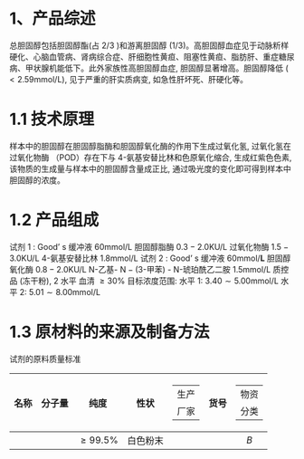 # 1、产品综述

总胆固醇包括胆固醇酯(占 2/3 )和游离胆固醇
(1/3)。高胆固醇血症见于动脉䉼样硬化、心脑血管病、肾病综合症、肝细胞性黄疸、阻塞性黄疸、脂肪肝、重症糖尿病、甲状腺机能低下。此外家族性高胆固醇血症,
胆固醇显著增高。胆固醇降低 ( \< 2.59mmol/L), 见于严重的肝实质病变,
如急性肝坏死、肝硬化等。

# 1.1 技术原理

样本中的胆固醇在胆固醇脂酶和胆固醇氧化酶的作用下生成过氧化氢,
过氧化氢在过氧化物酶 （POD）存在下与 4-氨基安替比林和色原氧化缩合,
生成红紫色色素, 该物质的生成量与样本中的胆固醇含量成正比,
通过吸光度的变化即可得到样本中胆固醇的浓度。

# 1.2 产品组成

试剂 1 : Good’ s 缓冲液 60mmol/L 胆固醇脂酶 0.3 − 2.0KU/L 过氧化物酶
1.5 − 3.0KU/L 4-氨基安替比林 1.8mmol/L 试剂 2 : Good’ s 缓冲液
60mmol/**L** 胆固醇氧化酶 0.8 − 2.0KU/L N-乙基- N − (3-甲苯) -
N-琥珀酰乙二胺 1.5mmol/L 质控品 (冻干粉), 2 水平 血清  ≥ 30%
目标浓度范围: 水平 1: 3.40 ∼ 5.00mmol/L 水平 2: 5.01 ∼ 8.00mmol/L

# 1.3 原材料的来源及制备方法

试剂的原料质量标准

<table>
<thead>
<tr>
<th style="text-align: center;">名称</th>
<th style="text-align: center;">分子量</th>
<th style="text-align: center;">纯度</th>
<th style="text-align: center;">性状</th>
<th style="text-align: center;"><table>
<tbody>
<tr>
<td style="text-align: center;">生产</td>
</tr>
<tr>
<td style="text-align: center;">厂家</td>
</tr>
</tbody>
</table></th>
<th style="text-align: center;">货号</th>
<th style="text-align: center;"><table>
<tbody>
<tr>
<td style="text-align: left;">物资</td>
</tr>
<tr>
<td style="text-align: left;">分类</td>
</tr>
</tbody>
</table></th>
</tr>
</thead>
<tbody>
<tr>
<td style="text-align: center;"></td>
<td style="text-align: center;"></td>
<td style="text-align: center;"><span
class="math inline"> ≥ 99.5%</span></td>
<td style="text-align: center;">白色粉末</td>
<td style="text-align: center;"></td>
<td style="text-align: center;"></td>
<td style="text-align: center;"><span
class="math inline"><em>B</em></span></td>
</tr>
</tbody>
</table>
